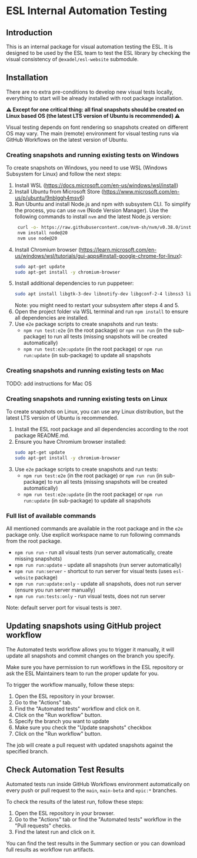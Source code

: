 # ESL Internal Automation Testing 

## Introduction
This is an internal package for visual automation testing the ESL. 
It is designed to be used by the ESL team to test the ESL library by checking the visual consistency of `@exadel/esl-website` submodule.

## Installation

There are no extra pre-conditions to develop new visual tests locally, 
everything to start will be already installed with root package installation.

**⚠️ Except for one critical thing: all final snapshots should be created on Linux based OS (the latest LTS version of Ubuntu is recommended) ⚠️**

Visual testing depends on font rendering so snapshots created on different OS may vary.
The main (remote) environment for visual testing runs via GitHub Workflows on the latest version of Ubuntu.

### Creating snapshots and running existing tests on Windows

To create snapshots on Windows, you need to use WSL (Windows Subsystem for Linux) and follow the next steps:

1. Install WSL (https://docs.microsoft.com/en-us/windows/wsl/install)
2. Install Ubuntu from Microsoft Store (https://www.microsoft.com/en-us/p/ubuntu/9nblggh4msv6)
3. Run Ubuntu and install Node.js and npm with subsystem CLI. 
   To simplify the process, you can use `nvm` (Node Version Manager). 
   Use the following commands to install `nvm` and the latest Node.js version:
   ```bash
    curl -o- https://raw.githubusercontent.com/nvm-sh/nvm/v0.38.0/install.sh | bash
    nvm install node@20
    nvm use node@20
   ```
4. Install Chromium browser (https://learn.microsoft.com/en-us/windows/wsl/tutorials/gui-apps#install-google-chrome-for-linux):
   ```bash
   sudo apt-get update
   sudo apt-get install -y chromium-browser
   ```
5. Install additional dependencies to run puppeteer:
   ```bash
   sudo apt install libgtk-3-dev libnotify-dev libgconf-2-4 libnss3 libxss1 libasound2
   ```
   Note: you might need to restart your subsystem after steps 4 and 5.
6. Open the project folder via WSL terminal and run `npm install` to ensure all dependencies are installed.
7. Use `e2e` package scripts to create snapshots and run tests:
   - `npm run test:e2e` (in the root package) or `npm run run` (in the sub-package) to run all tests (missing snapshots will be created automatically)
   - `npm run test:e2e:update` (in the root package) or `npm run run:update` (in sub-package) to update all snapshots

### Creating snapshots and running existing tests on Mac

TODO: add instructions for Mac OS

### Creating snapshots and running existing tests on Linux

To create snapshots on Linux, you can use any Linux distribution, but the latest LTS version of Ubuntu is recommended.

1. Install the ESL root package and all dependencies according to the root package README.md.
2. Ensure you have Chromium browser installed:
   ```bash
   sudo apt-get update
   sudo apt-get install -y chromium-browser
   ```
3. Use `e2e` package scripts to create snapshots and run tests:
   - `npm run test:e2e` (in the root package) or `npm run run` (in sub-package) to run all tests (missing snapshots will be created automatically)
   - `npm run test:e2e:update` (in the root package) or `npm run run:update` (in sub-package) to update all snapshots


### Full list of available commands

All mentioned commands are available in the root package and in the `e2e` package only. 
Use explicit workspace name to run following commands from the root package.  

- `npm run run` - run all visual tests (run server automatically, create missing snapshots)
- `npm run run:update` - update all snapshots (run server automatically)
- `npm run run:server` - shortcut to run server for visual tests (uses `esl-website` package)
- `npm run run:update:only` - update all snapshots, does not run server (ensure you run server manually)
- `npm run run:tests:only` - run visual tests, does not run server

Note: default server port for visual tests is `3007`.

## Updating snapshots using GitHub project workflow

The Automated tests workflow allows you to trigger it manually, it will update all snapshots and commit changes on the branch you specify.

Make sure you have permission to run workflows in the ESL repository or ask the ESL Maintainers team to run the proper update for you.

To trigger the workflow manually, follow these steps:

1. Open the ESL repository in your browser.
2. Go to the "Actions" tab.
3. Find the "Automated tests" workflow and click on it.
4. Click on the "Run workflow" button.
5. Specify the branch you want to update
6. Make sure you check the "Update snapshots" checkbox
7. Click on the "Run workflow" button. 

The job will create a pull request with updated snapshots against the specified branch.

## Check Automation Test Results

Automated tests run inside GitHub Workflows environment automatically on every push or pull request to the `main`, `main-beta` and `epic:*` branches.

To check the results of the latest run, follow these steps:

1. Open the ESL repository in your browser.
2. Go to the "Actions" tab or find the "Automated tests" workflow in the "Pull requests" checks.
3. Find the latest run and click on it.

You can find the test results in the Summary section or you can download full results as workflow run artifacts.
